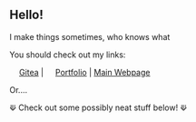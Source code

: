 ## Hello!
I make things sometimes, who knows what

You should check out my links:

<img src="https://user-images.githubusercontent.com/72430668/231250232-bf3b0e31-2b08-4b47-af15-0a3a43149900.png" height=13> [Gitea](https://git.g2gaming.org/) | <img src="https://g2games.dev/portfolio/images/g2_logo.png" height=13> [Portfolio](https://g2gaming.org) | [Main Webpage](https://g2games.dev)

Or....

⟱ Check out some possibly neat stuff below! ⟱
